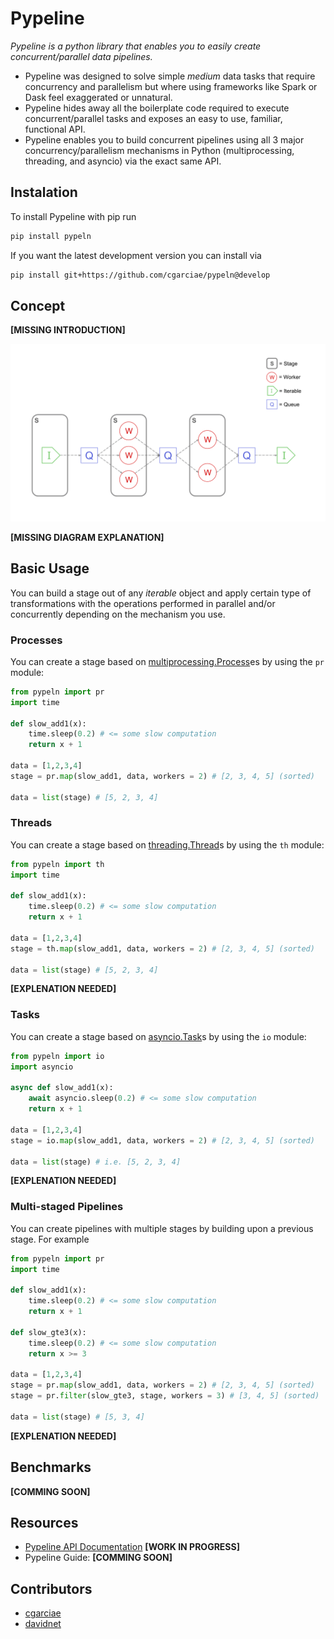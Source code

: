 # Pypeline

_Pypeline is a python library that enables you to easily create concurrent/parallel data pipelines._

* Pypeline was designed to solve simple _medium_ data tasks that require concurrency and parallelism but where using frameworks like Spark or Dask feel exaggerated or unnatural.
* Pypeline hides away all the boilerplate code required to execute concurrent/parallel tasks and exposes an easy to use, familiar, functional API.
* Pypeline enables you to build concurrent pipelines using all 3 major concurrency/parallelism mechanisms in Python (multiprocessing, threading, and asyncio) via the exact same API.

## Instalation

To install Pypeline with pip run
```bash
pip install pypeln
```
If you want the latest development version you can install via
```bash
pip install git+https://github.com/cgarciae/pypeln@develop
```

## Concept
**[MISSING INTRODUCTION]**

![diagram](docs/diagram.png)

**[MISSING DIAGRAM EXPLANATION]**

## Basic Usage
You can build a stage out of any _iterable_ object and apply certain type of transformations with the operations performed in parallel and/or concurrently depending on the mechanism you use. 


### Processes
You can create a stage based on [multiprocessing.Process](https://docs.python.org/3.4/library/multiprocessing.html#multiprocessing.Process)es by using the `pr` module:

```python
from pypeln import pr
import time

def slow_add1(x):
    time.sleep(0.2) # <= some slow computation
    return x + 1

data = [1,2,3,4]
stage = pr.map(slow_add1, data, workers = 2) # [2, 3, 4, 5] (sorted)

data = list(stage) # [5, 2, 3, 4]
```
### Threads
You can create a stage based on [threading.Thread](https://docs.python.org/3/library/threading.html#threading.Thread)s by using the `th` module:
```python
from pypeln import th
import time

def slow_add1(x):
    time.sleep(0.2) # <= some slow computation
    return x + 1

data = [1,2,3,4]
stage = th.map(slow_add1, data, workers = 2) # [2, 3, 4, 5] (sorted)

data = list(stage) # [5, 2, 3, 4]
```
**[EXPLENATION NEEDED]**

### Tasks
You can create a stage based on [asyncio.Task](https://docs.python.org/3.4/library/asyncio-task.html#asyncio.Task)s by using the `io` module:
```python
from pypeln import io
import asyncio

async def slow_add1(x):
    await asyncio.sleep(0.2) # <= some slow computation
    return x + 1

data = [1,2,3,4]
stage = io.map(slow_add1, data, workers = 2) # [2, 3, 4, 5] (sorted)

data = list(stage) # i.e. [5, 2, 3, 4]
```
**[EXPLENATION NEEDED]**
### Multi-staged Pipelines
You can create pipelines with multiple stages by building upon a previous stage. For example
```python
from pypeln import pr
import time

def slow_add1(x):
    time.sleep(0.2) # <= some slow computation
    return x + 1

def slow_gte3(x):
    time.sleep(0.2) # <= some slow computation
    return x >= 3

data = [1,2,3,4]
stage = pr.map(slow_add1, data, workers = 2) # [2, 3, 4, 5] (sorted)
stage = pr.filter(slow_gte3, stage, workers = 3) # [3, 4, 5] (sorted)

data = list(stage) # [5, 3, 4]
```
**[EXPLENATION NEEDED]**

## Benchmarks
**[COMMING SOON]**

## Resources

* [Pypeline API Documentation](https://cgarciae.github.io/pypeln/) **[WORK IN PROGRESS]**
* Pypeline Guide: **[COMMING SOON]**


## Contributors
* [cgarciae](https://github.com/cgarciae)
* [davidnet](https://github.com/davidnet)